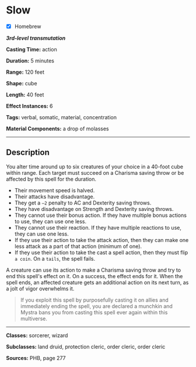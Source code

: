 # Slow

- [x] Homebrew

***3rd-level transmutation***

**Casting Time:** action

**Duration:** 5 minutes

**Range:** 120 feet

**Shape:** cube

**Length:** 40 feet

**Effect Instances:** 6

**Tags:** verbal, somatic, material, concentration

**Material Components:** a drop of molasses

---

## Description
You alter time around up to six creatures of your choice in a 40-foot cube within range.
Each target must succeed on a Charisma saving throw or be affected by this spell for the duration.
- Their movement speed is halved.
- Their attacks have disadvantage.
- They get a `–2` penalty to AC and Dexterity saving throws.
- They have disadvantage on Strength and Dexterity saving throws.
- They cannot use their bonus action.
If they have multiple bonus actions to use, they can use one less.
- They cannot use their reaction.
If they have multiple reactions to use, they can use one less.
- If they use their action to take the attack action, then they can make one less attack as a part of that action (minimum of one).
- If they use their action to take the cast a spell action, then they must flip `a coin`.
On a `tails`, the spell fails.

A creature can use its action to make a Charisma saving throw and try to end this spell's effect on it.
On a success, the effect ends for it.
When the spell ends, an affected creature gets an additional action on its next turn, as a jolt of vigor overwhelms it.

> If you exploit this spell by purposefully casting it on allies and immediately ending the spell, you are declared a munchkin and Mystra bans you from casting this spell ever again within this multiverse.

---

**Classes:** sorcerer, wizard

**Subclasses:** land druid, protection cleric, order cleric, order cleric

**Sources:** PHB, page 277

<!-- QA Pass Needed -->
